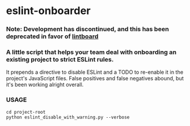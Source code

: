 # eslint-onboarder
### Note: Development has discontinued, and this has been deprecated in favor of [lintboard](https://github.com/KamuelaFranco/lintboard)
### A little script that helps your team deal with onboarding an existing project to strict ESLint rules.
It prepends a directive to disable ESLint and a TODO to re-enable it in the project's JavaScript files. False positives and false negatives abound, but it's been working alright overall.

### USAGE
```
cd project-root
python eslint_disable_with_warning.py --verbose
```
